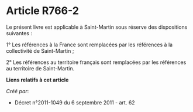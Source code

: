# Article R766-2

Le présent livre est applicable à Saint-Martin sous réserve des dispositions suivantes :

1° Les références à la France sont remplacées par les références à la collectivité de Saint-Martin ;

2° Les références au territoire français sont remplacées par les références au territoire de Saint-Martin.

**Liens relatifs à cet article**

_Créé par_:

  - Décret n°2011-1049 du 6 septembre 2011 - art. 62
